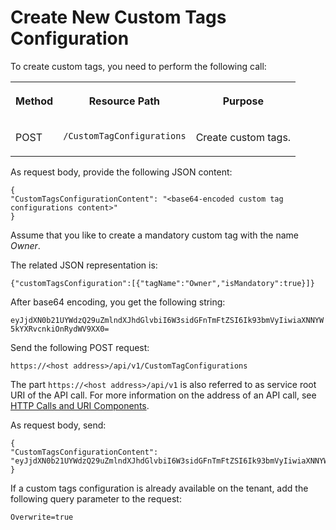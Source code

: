 <!-- loio31e830841ace4ab08b1c586e910c47c0 -->

# Create New Custom Tags Configuration



To create custom tags, you need to perform the following call:


<table>
<tr>
<th valign="top">

Method



</th>
<th valign="top">

Resource Path



</th>
<th valign="top">

Purpose



</th>
</tr>
<tr>
<td valign="top">

POST



</td>
<td valign="top">

 `​/CustomTagConfigurations` 



</td>
<td valign="top">

Create custom tags.



</td>
</tr>
</table>

As request body, provide the following JSON content:

```
{
"CustomTagsConfigurationContent": "<base64-encoded custom tag configurations content>"
}

```

Assume that you like to create a mandatory custom tag with the name *Owner*.

The related JSON representation is:

```
{"customTagsConfiguration":[{"tagName":"Owner","isMandatory":true}]}
```

After base64 encoding, you get the following string:

`eyJjdXN0b21UYWdzQ29uZmlndXJhdGlvbiI6W3sidGFnTmFtZSI6Ik93bmVyIiwiaXNNYW5kYXRvcnkiOnRydWV9XX0=`

Send the following POST request:

`https://<host address>/api/v1/CustomTagConfigurations`

The part `https://<host address>/api/v1` is also referred to as service root URI of the API call. For more information on the address of an API call, see [HTTP Calls and URI Components](http-calls-and-uri-components-ca75e12.md).

As request body, send:

```
{
"CustomTagsConfigurationContent": "eyJjdXN0b21UYWdzQ29uZmlndXJhdGlvbiI6W3sidGFnTmFtZSI6Ik93bmVyIiwiaXNNYW5kYXRvcnkiOnRydWV9XX0="
}

```

If a custom tags configuration is already available on the tenant, add the following query parameter to the request:

`Overwrite=true`

